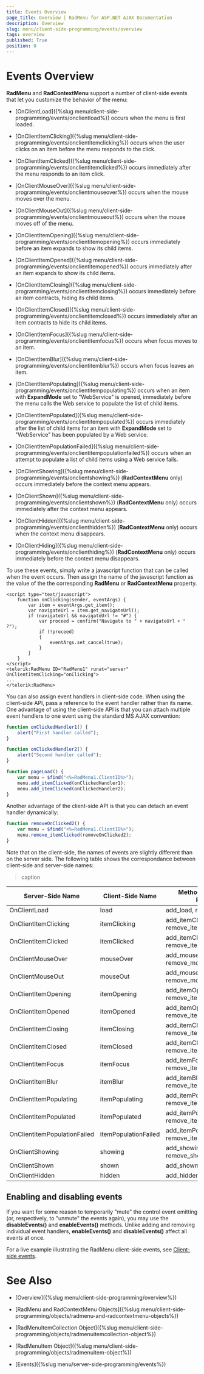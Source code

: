 ```yaml
---
title: Events Overview
page_title: Overview | RadMenu for ASP.NET AJAX Documentation
description: Overview
slug: menu/client-side-programming/events/overview
tags: overview
published: True
position: 0
---
```


# Events Overview



**RadMenu** and **RadContextMenu** support a number of client-side events that let you customize the behavior of the menu:

* [OnClientLoad]({%slug menu/client-side-programming/events/onclientload%}) occurs when the menu is first loaded.

* [OnClientItemClicking]({%slug menu/client-side-programming/events/onclientitemclicking%}) occurs when the user clicks on an item before the menu responds to the click.

* [OnClientItemClicked]({%slug menu/client-side-programming/events/onclientitemclicked%}) occurs immediately after the menu responds to an item click.

* [OnClientMouseOver]({%slug menu/client-side-programming/events/onclientmouseover%}) occurs when the mouse moves over the menu.

* [OnClientMouseOut]({%slug menu/client-side-programming/events/onclientmouseout%}) occurs when the mouse moves off of the menu.

* [OnClientItemOpening]({%slug menu/client-side-programming/events/onclientitemopening%}) occurs immediately before an item expands to show its child items.

* [OnClientItemOpened]({%slug menu/client-side-programming/events/onclientitemopened%}) occurs immediately after an item expands to show its child items.

* [OnClientItemClosing]({%slug menu/client-side-programming/events/onclientitemclosing%}) occurs immediately before an item contracts, hiding its child items.

* [OnClientItemClosed]({%slug menu/client-side-programming/events/onclientitemclosed%}) occurs immediately after an item contracts to hide its child items.

* [OnClientItemFocus]({%slug menu/client-side-programming/events/onclientitemfocus%}) occurs when focus moves to an item.

* [OnClientItemBlur]({%slug menu/client-side-programming/events/onclientitemblur%}) occurs when focus leaves an item.

* [OnClientItemPopulating]({%slug menu/client-side-programming/events/onclientitempopulating%}) occurs when an item with **ExpandMode** set to "WebService" is opened, immediately before the menu calls the Web service to populate the list of child items.

* [OnClientItemPopulated]({%slug menu/client-side-programming/events/onclientitempopulated%}) occurs immediately after the list of child items for an item with **ExpandMode** set to "WebService" has been populated by a Web service.

* [OnClientItemPopulationFailed]({%slug menu/client-side-programming/events/onclientitempopulationfailed%}) occurs when an attempt to populate a list of child items using a Web service fails.

* [OnClientShowing]({%slug menu/client-side-programming/events/onclientshowing%}) (**RadContextMenu** only) occurs immediately before the context menu appears.

* [OnClientShown]({%slug menu/client-side-programming/events/onclientshown%}) (**RadContextMenu** only) occurs immediately after the context menu appears.

* [OnClientHidden]({%slug menu/client-side-programming/events/onclienthidden%}) (**RadContextMenu** only) occurs when the context menu disappears.

* [OnClientHiding]({%slug menu/client-side-programming/events/onclienthiding%}) (**RadContextMenu** only) occurs immediately before the context menu disappears.

To use these events, simply write a javascript function that can be called when the event occurs. Then assign the name of the javascript function as the value of the the corresponding **RadMenu** or **RadContextMenu** property.

````ASPNET
<script type="text/javascript">
    function onClicking(sender, eventArgs) {
        var item = eventArgs.get_item();
        var navigateUrl = item.get_navigateUrl();
        if (navigateUrl && navigateUrl != "#") {
            var proceed = confirm("Navigate to " + navigateUrl + " ?");     
            if (!proceed)     
            {       
                eventArgs.set_cancel(true);     
            }   
        } 
    }
</script>
<telerik:RadMenu ID="RadMenu1" runat="server" OnClientItemClicking="onClicking">
...
</telerik:RadMenu>
````



You can also assign event handlers in client-side code. When using the client-side API, pass a reference to the event handler rather than its name. One advantage of using the client-side API is that you can attach multiple event handlers to one event using the standard MS AJAX convention:

````JavaScript
function onClickedHandler1() {
    alert("First handler called");
}

function onClickedHandler2() {
    alert("Second handler called");
}

function pageLoad() {
    var menu = $find("<%=RadMenu1.ClientID%>");
    menu.add_itemClicked(onClickedHandler1);
    menu.add_itemClicked(onClickedHandler2);
}			
````



Another advantage of the client-side API is that you can detach an event handler dynamically:

````JavaScript
function removeOnClicked2() {
    var menu = $find("<%=RadMenu1.ClientID%>");
    menu.remove_itemClicked(removeOnClicked2);
}			
````



Note that on the client-side, the names of events are slightly different than on the server side. The following table shows the correspondance between client-side and server-side names:


>caption  

| Server-Side Name | Client-Side Name | Methods to add and Remove |
| ------ | ------ | ------ |
|OnClientLoad|load|add_load, remove_load|
|OnClientItemClicking|itemClicking|add_itemClicking, remove_itemClicking|
|OnClientItemClicked|itemClicked|add_itemClicked, remove_itemClicked|
|OnClientMouseOver|mouseOver|add_mouseOver, remove_mouseOver|
|OnClientMouseOut|mouseOut|add_mouseOut, remove_mouseOut|
|OnClientItemOpening|itemOpening|add_itemOpening, remove_itemOpening|
|OnClientItemOpened|itemOpened|add_itemOpened, remove_itemOpened|
|OnClientItemClosing|itemClosing|add_itemClosing, remove_itemClosing|
|OnClientItemClosed|itemClosed|add_itemClosed, remove_itemClosed|
|OnClientItemFocus|itemFocus|add_itemFocus, remove_itemFocus|
|OnClientItemBlur|itemBlur|add_itemBlur, remove_itemBlur|
|OnClientItemPopulating|itemPopulating|add_itemPopulating, remove_itemPopulating|
|OnClientItemPopulated|itemPopulated|add_itemPopulated, remove_itemPopulated|
|OnClientItemPopulationFailed|itemPopulationFailed|add_itemPopulationFailed, remove_itemPopulationFailed|
|OnClientShowing|showing|add_showing, remove_showing|
|OnClientShown|shown|add_shown, remove_shown|
|OnClientHidden|hidden|add_hidden, remove_hidden|

## Enabling and disabling events

If you want for some reason to temporarily "mute" the control event emitting (or, respectively, to "unmute" the events again), you may use the **disableEvents()** and **enableEvents()** methods. Unlike adding and removing individual event handlers, **enableEvents()** and **disableEvents()** affect all events at once.


For a live example illustrating the RadMenu client-side events, see [Client-side events](http://demos.telerik.com/aspnet-ajax/Menu/Examples/Programming/ClientEvents/DefaultCS.aspx).

# See Also

 * [Overview]({%slug menu/client-side-programming/overview%})

 * [RadMenu and RadContextMenu Objects]({%slug menu/client-side-programming/objects/radmenu-and-radcontextmenu-objects%})

 * [RadMenuItemCollection Object]({%slug menu/client-side-programming/objects/radmenuitemcollection-object%})

 * [RadMenuItem Object]({%slug menu/client-side-programming/objects/radmenuitem-object%})

 * [Events]({%slug menu/server-side-programming/events%})
